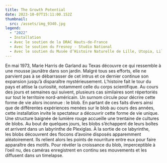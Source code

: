 ```yaml
---
title: The Growth Potential
date: 2023-10-07T15:11:00.152Z
thumbnail:
  src: /assets/img_9340.jpg
legend:
  - "2022"
  - Installation
  - Avec le soutien de la DRAC Hauts-de-France
  - Avec le soutien du Fresnoy - Studio National
  - Avec le soutien du Musée d’Histoire Naturelle de Lille, Utopia, Lille3000
---
```

En mai 1973, Marie Harris de Garland au Texas découvre ce qui ressemble à une mousse jaunâtre dans son jardin. Malgré tous ses efforts, elle ne parvient pas à se débarrasser de cet intrus et ce dernier continue son expansion jusqu’à disparaître mystérieusement. L’histoire fait le tour du pays et attise la curiosité, notamment celle du corps scientifique. Au cours des jours et semaines qui suivent, plusieurs cas similaires sont répertoriés sur tout le territoire nord-américain. Un surnom circule pour décrire cette forme de vie alors inconnue : le blob. En partant de ces faits divers ainsi que de différentes expériences menées sur le blob au cours des années, cette installation invite le spectateur a découvrir cette forme de vie unique. Une structure baignée de lumière rouge accueille une trentaine de cultures de blobs. Au bout de quelques jours, les blobs s’échappent de leurs boîtes et arrivent dans un labyrinthe de Plexiglas. À la sortie de ce labyrinthe, les blobs découvrent des flocons d’avoine disposés apparemment aléatoirement. Ils relient alors les points de nourriture entre eux pour faire apparaître des motifs. Pour révéler la croissance du blob, imperceptible à l’oeil nu, des caméras enregistrent en continu ses mouvements et les diffusent dans un timelapse.